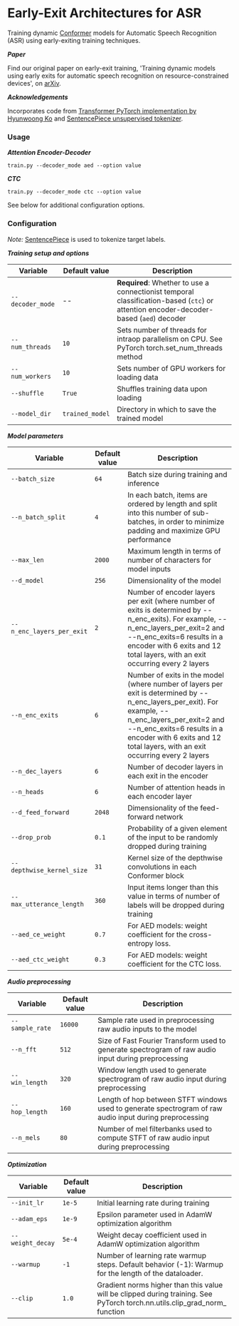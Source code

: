 # Early-Exit Architectures for ASR

Training dynamic [Conformer](https://arxiv.org/abs/2005.08100) models for Automatic Speech Recognition (ASR) using early-exiting training techniques. 

***Paper***

Find our original paper on early-exit training, 'Training dynamic models using early exits for automatic speech recognition on resource-constrained devices', on [arXiv](https://arxiv.org/abs/2309.09546).

***Acknowledgements***

Incorporates code from [Transformer PyTorch implementation by Hyunwoong Ko](https://github.com/hyunwoongko/transformer) and [SentencePiece unsupervised tokenizer](https://github.com/google/sentencepiece).

### Usage

***Attention Encoder-Decoder***

`train.py --decoder_mode aed --option value`

***CTC***

`train.py --decoder_mode ctc --option value`


See below for additional configuration options.

### Configuration

*Note:* [SentencePiece](https://github.com/google/sentencepiece) is used to tokenize target labels.

***Training setup and options***

<!--- | `--bpe`           | `True`               | Whether to use BPE-based tokenization with SentencePiece       |
| `--distill`       | `False`               | Whether to use knowledge distillation       | 
| `--lexicon_path`           | `lexicon.txt`               | Path to lexicon file       |
| `--tokens_path`           | `tokens.txt`               | Path to tokens file      | --->

| Variable          | Default value        | Description                    |
| ----------------- | -------------------- | ------------------------------ |
| `--decoder_mode`  | --                 | **Required**: Whether to use a connectionist temporal classification-based (`ctc`) or attention encoder-decoder-based (`aed`) decoder       |
| `--num_threads` | `10`               | Sets number of threads for intraop parallelism on CPU. See PyTorch torch.set_num_threads method      |
| `--num_workers` | `10`               | Sets number of GPU workers for loading data      |
| `--shuffle`       | `True`               | Shuffles training data upon loading       |
| `--model_dir`       | `trained_model`               | Directory in which to save the trained model       |

***Model parameters***

| Variable          | Default value        | Description                    |
| ----------------- | -------------------- | ------------------------------ |
| `--batch_size`           | `64`               | Batch size during training and inference       |
| `--n_batch_split`           | `4`               | In each batch, items are ordered by length and split into this number of sub-batches, in order to minimize padding and maximize GPU performance      |
| `--max_len`       | `2000`               | Maximum length in terms of number of characters for model inputs       |
| `--d_model`           | `256`               | Dimensionality of the model       |
| `--n_enc_layers_per_exit`           | `2`               | Number of encoder layers per exit (where number of exits is determined by --n_enc_exits). For example, --n_enc_layers_per_exit=2 and --n_enc_exits=6 results in a encoder with 6 exits and 12 total layers, with an exit occurring every 2 layers       |
| `--n_enc_exits`           | `6`               | Number of exits in the model (where number of layers per exit is determined by --n_enc_layers_per_exit). For example, --n_enc_layers_per_exit=2 and --n_enc_exits=6 results in a encoder with 6 exits and 12 total layers, with an exit occurring every 2 layers       |
| `--n_dec_layers`           | `6`               | Number of decoder layers in each exit in the encoder      |
| `--n_heads`           | `6`               | Number of attention heads in each encoder layer       |
| `--d_feed_forward`           | `2048`               | Dimensionality of the feed-forward network       |
| `--drop_prob`           | `0.1`               | Probability of a given element of the input to be randomly dropped during training       |
| `--depthwise_kernel_size`           | `31`               | Kernel size of the depthwise convolutions in each Conformer block       |
| `--max_utterance_length`           | `360`               | Input items longer than this value in terms of number of labels will be dropped during training       |
| `--aed_ce_weight`           | `0.7`               | For AED models: weight coefficient for the cross-entropy loss.       |
| `--aed_ctc_weight`           | `0.3`               | For AED models: weight coefficient for the CTC loss.       |



***Audio preprocessing***

| Variable          | Default value        | Description                    |
| ----------------- | -------------------- | ------------------------------ |
| `--sample_rate`           | `16000`               | Sample rate used in preprocessing raw audio inputs to the model       |
| `--n_fft`           | `512`               | Size of Fast Fourier Transform used to generate spectrogram of raw audio input during preprocessing       |
| `--win_length`           | `320`               | Window length used to generate spectrogram of raw audio input during preprocessing       |
| `--hop_length`           | `160`               | Length of hop between STFT windows used to generate spectrogram of raw audio input during preprocessing      |
| `--n_mels`           | `80`               | Number of mel filterbanks used to compute STFT of raw audio input during preprocessing       |

***Optimization***

| Variable          | Default value        | Description                    |
| ----------------- | -------------------- | ------------------------------ |
| `--init_lr`           | `1e-5`               | Initial learning rate during training       |
| `--adam_eps`           | `1e-9`               | Epsilon parameter used in AdamW optimization algorithm       |
| `--weight_decay`           | `5e-4`               | Weight decay coefficient used in AdamW optimization algorithm       |
| `--warmup`         | `-1`               | Number of learning rate warmup steps. Default behavior (-1): Warmup for the length of the dataloader.       |
| `--clip`           | `1.0`               | Gradient norms higher than this value will be clipped during training. See PyTorch torch.nn.utils.clip_grad_norm_ function       |
